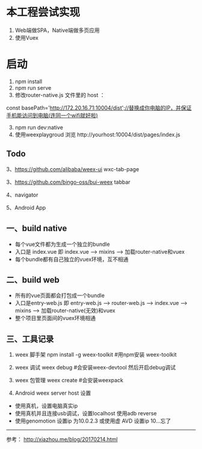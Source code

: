 # 本工程尝试实现
1. Web端做SPA，Native端做多页应用
2. 使用Vuex

# 启动
1. npm install
2. npm run serve
4. 修改router-native.js 文件里的 host ：

const basePath='http://172.20.16.71:10004/dist';//替换成你电脑的IP，并保证手机能访问到电脑(连同一个wifi就好啦)

3. npm run dev:native
4. 使用weexplaygroud 浏览 http://yourhost:10004/dist/pages/index.js

## Todo

3、https://github.com/alibaba/weex-ui   wxc-tab-page

3、https://github.com/bingo-oss/bui-weex  tabbar

4、navigator

5、Android App

## 一、build native
- 每个vue文件都为生成一个独立的bundle
- 入口是 index.vue
即 index.vue --> mixins --> 加载router-native和vuex
- 每个bundle都有自己独立的vuex环境，互不相通

## 二、build web
- 所有的vue页面都会打包成一个bundle
- 入口是entry-web.js
即 entry-web.js --> router-web.js --> index.vue --> mixins --> 加载router-native(无效)和vuex
- 整个项目里页面间的vuex环境相通

## 三、工具记录
1. weex 脚手架
npm install  -g  weex-toolkit #用npm安装 weex-toolkit

2. weex 调试
weex debug #会安装weex-devtool  然后开启debug调试

3. weex 包管理
weex create #会安装weexpack

4. Android weex server host 设置
- 使用真机，设置电脑真实ip
- 使用真机并且连接usb调试，设置localhost 使用adb reverse
- 使用genomotion 设置ip 为10.0.2.3 或使用虚 AVD 设置ip 10...忘了

---
参考：
http://xiazhou.me/blog/20170214.html